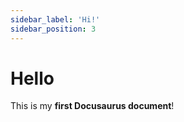 ```yaml
---
sidebar_label: 'Hi!'
sidebar_position: 3
---
```



# Hello

This is my **first Docusaurus document**!
